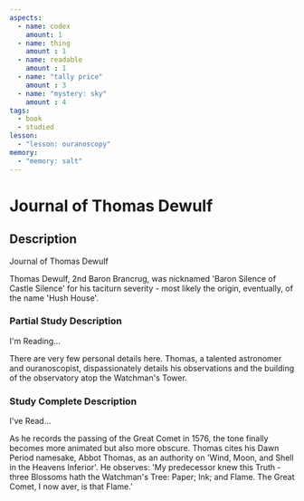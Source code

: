 ```yaml
---
aspects: 
  - name: codex
    amount: 1
  - name: thing
    amount : 1
  - name: readable
    amount : 1
  - name: "tally price"
    amount : 3
  - name: "mystery: sky"
    amount : 4
tags:
  - book
  - studied
lesson:
  - "lesson: ouranoscopy"
memory:
  - "memory: salt"
---
```


# Journal of Thomas Dewulf

## Description
Journal of Thomas Dewulf

Thomas Dewulf, 2nd Baron Brancrug, was nicknamed 'Baron Silence of Castle Silence' for his taciturn severity - most likely the origin, eventually, of the name 'Hush House'.
### Partial Study Description
I'm Reading...

There are very few personal details here. Thomas, a talented astronomer and ouranoscopist, dispassionately details his observations and the building of the observatory atop the Watchman's Tower.
### Study Complete Description
I've Read...

As he records the passing of the Great Comet in 1576, the tone finally becomes more animated but also more obscure. Thomas cites his Dawn Period namesake, Abbot Thomas, as an authority on 'Wind, Moon, and Shell in the Heavens Inferior'. He observes: 'My predecessor knew this Truth - three Blossoms hath the Watchman's Tree: Paper; Ink; and Flame. The Great Comet, I now aver, is that Flame.'